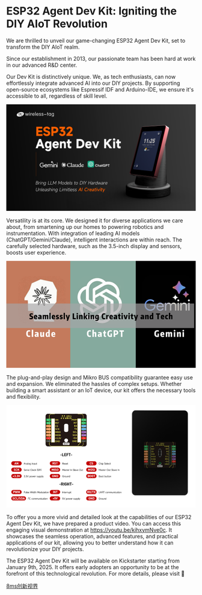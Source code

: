 #  **ESP32 Agent Dev Kit: Igniting the DIY AIoT Revolution**

We are thrilled to unveil our game-changing ESP32 Agent Dev Kit, set to transform the DIY AIoT realm.

Since our establishment in 2013, our passionate team has been hard at work in our advanced R&D center.

Our Dev Kit is distinctively unique. We, as tech enthusiasts, can now effortlessly integrate advanced AI into our DIY projects. By supporting open-source ecosystems like Espressif IDF and Arduino-IDE, we ensure it's accessible to all, regardless of skill level.

![img](GTM\1.png)

Versatility is at its core. We designed it for diverse applications we care about, from smartening up our homes to powering robotics and instrumentation. With integration of leading AI models (ChatGPT/Gemini/Claude), intelligent interactions are within reach. The carefully selected hardware, such as the 3.5-inch display and sensors, boosts user experience.

![img](GTM\2.png)

The plug-and-play design and Mikro BUS compatibility guarantee easy use and expansion. We eliminated the hassles of complex setups. Whether building a smart assistant or an IoT device, our kit offers the necessary tools and flexibility.

![img](GTM\3.png)

To offer you a more vivid and detailed look at the capabilities of our ESP32 Agent Dev Kit, we have prepared a product video. You can access this engaging visual demonstration at https://youtu.be/kihxymNve0c. It showcases the seamless operation, advanced features, and practical applications of our kit, allowing you to better understand how it can revolutionize your DIY projects.

The ESP32 Agent Dev Kit will be available on Kickstarter starting from January 9th, 2025. It offers early adopters an opportunity to be at the forefront of this technological revolution. For more details, please visit 

[8ms创新视界](https://support.8ms.xyz/preview)